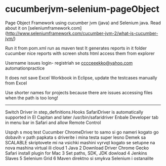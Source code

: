 cucumberjvm-selenium-pageObject
=====================

Page Object Framework using cucumber jvm (java) and Selenium java.
Read about it on [seleniumframework.com] (http://www.seleniumframework.com/cucumber-jvm-2/what-is-cucumber-jvm/)


Run it from pom.xml run as maven test
It generates reports in it folder cucumber nice reports with screen shots html access them from explorer

Username issues login- registriah se
cccceeekko@yahoo.com
automationpractice

It does not save Excel Workbook in Eclipse, update the testcases manually from Excel

Use shorter names for projects because there are issues accessing files when the path is too long!



-----------------------

Switch Driver in step_definitions.Hooks  SafariDriver is automatically supported in El Capitan and later /usr/bin/safaridriver   Enbale Developer  tab in menu bar in Safari and allow Remote Control

Uspqh s moq test Cucumber ChromeDriver to samo si go nameri kogato go dobavih v path papkata s driverite i mina testa super lesno
Demek sa SCALABLE skriptovete mi na vsichki mashini vyrvqt kogato se setupne na nova mashina virtual ili cloud
1 Java
2 Download Driver Chrome Gecko Safari install plugin for Mac
3 Set paths, SDK, JDK dowload
4 Jenkins Slaves
5 Selenium Grid
6 Maven direktno si smykva Selenium i ostanalite